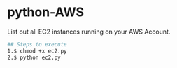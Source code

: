 # python-AWS
List out all EC2 instances running on your AWS Account.
```sh
## Steps to execute
1.$ chmod +x ec2.py
2.$ python ec2.py
```

